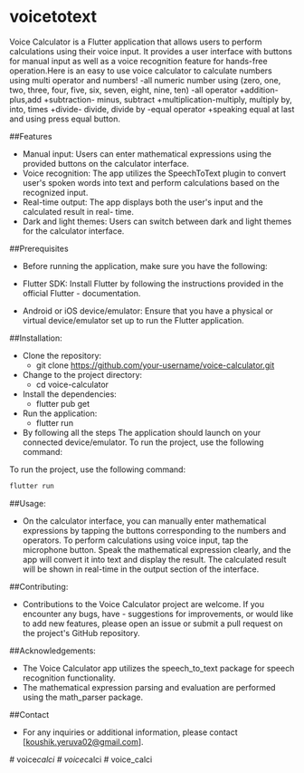 # voicetotext
Voice Calculator is a Flutter application that allows users to perform calculations using their voice input. It provides a user interface with buttons for manual input as well as a voice recognition feature for hands-free operation.Here is an easy to use voice calculator to calculate numbers using multi operator and numbers! -all numeric number using (zero, one, two, three, four, five, six, seven, eight, nine, ten) -all operator +addition-plus,add +subtraction- minus, subtract +multiplication-multiply, multiply by, into, times +divide- divide, divide by -equal operator +speaking equal at last and using press equal button.

##Features
- Manual input: Users can enter mathematical expressions using the provided buttons on the 
  calculator interface.
- Voice recognition: The app utilizes the SpeechToText plugin to convert user's spoken words 
  into text and perform calculations based on the recognized input.
- Real-time output: The app displays both the user's input and the calculated result in real- 
  time.
- Dark and light themes: Users can switch between dark and light themes for the calculator 
  interface.

##Prerequisites

- Before running the application, make sure you have the following:

- Flutter SDK: Install Flutter by following the instructions provided in the official Flutter - 
  documentation.
- Android or iOS device/emulator: Ensure that you have a physical or virtual device/emulator 
  set up to run the Flutter application.

##Installation:
- Clone the repository:
    - git clone https://github.com/your-username/voice-calculator.git
- Change to the project directory:
    - cd voice-calculator
- Install the dependencies:
    - flutter pub get
 - Run the application:
    - flutter run
- By following all the steps The application should launch on your connected device/emulator.
  To run the project, use the following command:


To run the project, use the following command:

```bash
flutter run
```

##Usage:
- On the calculator interface, you can manually enter mathematical expressions by tapping the 
  buttons corresponding to the numbers and operators.
  To perform calculations using voice input, tap the microphone button. Speak the mathematical 
  expression clearly, and the app will convert it into text and display the result.
  The calculated result will be shown in real-time in the output section of the interface.

##Contributing:
- Contributions to the Voice Calculator project are welcome. If you encounter any bugs, have - 
  suggestions for improvements, or would like to add new features, please open an issue or 
  submit a pull request on the project's GitHub repository.

##Acknowledgements:
- The Voice Calculator app utilizes the speech_to_text package for speech recognition 
  functionality.
- The mathematical expression parsing and evaluation are performed using the math_parser 
  package.

##Contact
- For any inquiries or additional information, please contact [koushik.yeruva02@gmail.com].

#   v o i c e _ c a l c i  
 #   v o i c e _ c a l c i  
 #   v o i c e _ c a l c i  
 